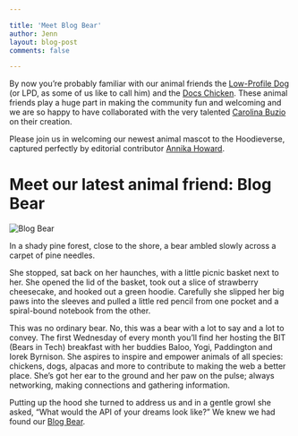 ```yaml
---

title: 'Meet Blog Bear'
author: Jenn
layout: blog-post
comments: false

---
```


By now you’re probably familiar with our animal friends the [Low-Profile Dog](http://hood.ie/animals/#low-profile-dog) (or LPD, as some of us like to call him) and the [Docs Chicken](http://hood.ie/animals/#docs-chicken). These animal friends play a huge part in making the community fun and welcoming and we are so happy to have collaborated with the very talented [Carolina Buzio](https://twitter.com/carolinabuzio) on their creation.

Please join us in welcoming our newest animal mascot to the Hoodieverse, captured perfectly by editorial contributor [Annika Howard](https://github.com/NeekyRabbit).

# Meet our latest animal friend: Blog Bear

![Blog Bear](https://hoodiehq.github.io/hood.ie/blog/images/201604/blog-bear-1.png)

In a shady pine forest, close to the shore, a bear ambled slowly across a carpet of pine needles. 

She stopped, sat back on her haunches, with a little picnic basket next to her. She opened the lid of the basket, took out a slice of strawberry cheesecake, and hooked out a green hoodie. Carefully she slipped her big paws into the sleeves and pulled a little red pencil from one pocket and a spiral-bound notebook from the other. 

This was no ordinary bear. No, this was a bear with a lot to say and a lot to convey. The first Wednesday of every month you’ll find her hosting the BIT (Bears in Tech) breakfast with her buddies Baloo, Yogi, Paddington and Iorek Byrnison. She aspires to inspire and empower animals of all species: chickens, dogs, alpacas and more to contribute to making the web a better place. She’s got her ear to the ground and her paw on the pulse; always networking, making connections and gathering information. 

Putting up the hood she turned to address us and in a gentle growl she asked, “What would the API of your dreams look like?” We knew we had found our [Blog Bear](http://hood.ie/animals/#blog-bear). 


